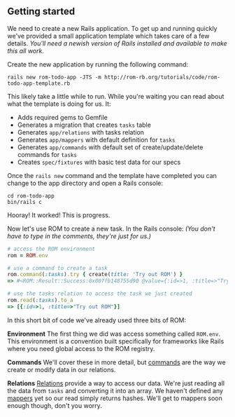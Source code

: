 ## Getting started

We need to create a new Rails application. To get up and running quickly
we've provided a small application template which takes care of a few details.
_You'll need a newish version of Rails installed and available to make this
all work._

Create the new application by running the following command:

``` shell
rails new rom-todo-app -JTS -m http://rom-rb.org/tutorials/code/rom-todo-app-template.rb
```

This likely take a little while to run. While you're waiting you can read about
what the template is doing for us. It:

* Adds required gems to Gemfile
* Generates a migration that creates `tasks` table
* Generates `app/relations` with tasks relation
* Generates `app/mappers` with default definition for `tasks`
* Generates `app/commands` with default set of create/update/delete commands for
  `tasks`
* Creates `spec/fixtures` with basic test data for our specs

Once the `rails new` command and the template have completed you can change to
the app directory and open a Rails console:

``` shell
cd rom-todo-app
bin/rails c
```

Hooray! It worked! This is progress.

Now let's use ROM to create a new task. In the Rails console:
_(You don't have to type in the comments, they're just for us.)_

```ruby
# access the ROM environment
rom = ROM.env

# use a command to create a task
rom.command(:tasks).try { create(title: 'Try out ROM') }
=> #<ROM::Result::Success:0x007fb148755d90 @value={:id=>1, :title=>"Try out ROM"}>

# use the tasks relation to access the task we just created
rom.read(:tasks).to_a
=> [{:id=>1, :title=>"Try out ROM"}]
```

In this short bit of code we've already used three bits of ROM:

**Environment**
The first thing we did was access something called `ROM.env`. This environment
is a convention built specifically for frameworks like Rails where you need
global access to the ROM registry.

**Commands**
We'll cover these in more detail, but [commands](/introduction/commands) are
the way we create or modify data in our relations.

**Relations**
[Relations](/introduction/relations) provide a way to access our data. We're
just reading all the data from `tasks` and converting it into an array. We
haven't defined any [mappers](/introduction/mappers) yet so our read simply
returns hashes. We'll get to mappers soon enough though, don't you worry.
